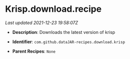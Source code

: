 # Krisp.download.recipe

_Last updated 2021-12-23 19:58:07Z_

- **Description**: Downloads the latest version of krisp

- **Identifier**: `com.github.dataJAR-recipes.download.krisp`

- **Parent Recipes**: `None`